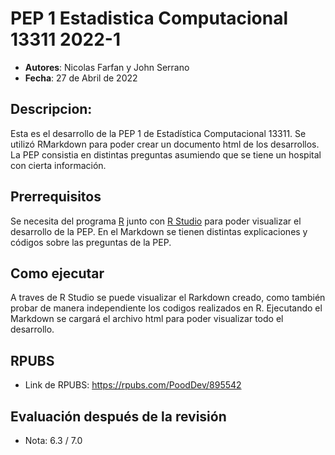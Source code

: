 # PEP 1 Estadistica Computacional 13311 2022-1
* **Autores**: Nicolas Farfan y John Serrano
* **Fecha**: 27 de Abril de 2022

## Descripcion:
Esta es el desarrollo de la PEP 1 de Estadística Computacional 13311. Se utilizó RMarkdown para poder crear un documento html de los desarrollos.
La PEP consistia en distintas preguntas asumiendo que se tiene un hospital con cierta información. 

## Prerrequisitos
Se necesita del programa [R](https://cran.r-project.org/bin/windows/base/) junto con [R Studio](https://www.rstudio.com/products/rstudio/download/) para poder visualizar el desarrollo de la PEP. En el Markdown se tienen distintas
explicaciones y códigos sobre las preguntas de la PEP.

## Como ejecutar
A traves de R Studio se puede visualizar el Rarkdown creado, como también probar de manera independiente los codigos realizados en R. Ejecutando
el Markdown se cargará el archivo html para poder visualizar todo el desarrollo.

## RPUBS
* Link de RPUBS: https://rpubs.com/PoodDev/895542

## Evaluación después de la revisión
* Nota: 6.3 / 7.0
